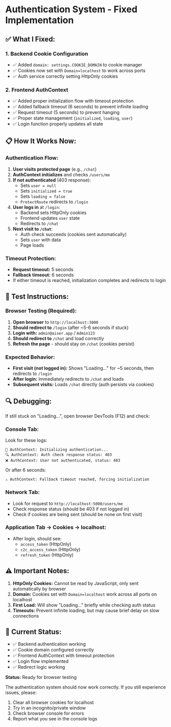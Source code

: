 # Authentication System - Fixed Implementation

## ✅ **What I Fixed:**

### 1. Backend Cookie Configuration
- ✅ Added `domain: settings.COOKIE_DOMAIN` to cookie manager
- ✅ Cookies now set with `Domain=localhost` to work across ports
- ✅ Auth service correctly setting HttpOnly cookies

### 2. Frontend AuthContext
- ✅ Added proper initialization flow with timeout protection
- ✅ Added fallback timeout (6 seconds) to prevent infinite loading
- ✅ Request timeout (5 seconds) to prevent hanging
- ✅ Proper state management (`initialized`, `loading`, `user`)
- ✅ Login function properly updates all state

## 📋 **How It Works Now:**

### Authentication Flow:
1. **User visits protected page** (e.g., `/chat`)
2. **AuthContext initializes** and checks `/users/me`
3. **If not authenticated** (403 response):
   - Sets `user = null`
   - Sets `initialized = true`
   - Sets `loading = false`
   - `ProtectRoute` redirects to `/login`
4. **User logs in** at `/login`:
   - Backend sets HttpOnly cookies
   - Frontend updates `user` state
   - Redirects to `/chat`
5. **Next visit to `/chat`**:
   - Auth check succeeds (cookies sent automatically)
   - Sets `user` with data
   - Page loads

### Timeout Protection:
- **Request timeout:** 5 seconds
- **Fallback timeout:** 6 seconds  
- If either timeout is reached, initialization completes and redirects to login

## 🎯 **Test Instructions:**

### Browser Testing (Required):
1. **Open browser** to `http://localhost:3000`
2. **Should redirect to** `/login` (after ~5-6 seconds if stuck)
3. **Login with:** `admin@aiser.app` / `Admin123`
4. **Should redirect to** `/chat` and load correctly
5. **Refresh the page** - should stay on `/chat` (cookies persist)

### Expected Behavior:
- **First visit (not logged in):** Shows "Loading..." for ~5 seconds, then redirects to `/login`
- **After login:** Immediately redirects to `/chat` and loads
- **Subsequent visits:** Loads `/chat` directly (auth persists via cookies)

## 🔍 **Debugging:**

If still stuck on "Loading...", open browser DevTools (F12) and check:

### Console Tab:
Look for these logs:
```
🔄 AuthContext: Initializing authentication...
🔍 AuthContext: Auth check response status: 403
❌ AuthContext: User not authenticated, status: 403
```

Or after 6 seconds:
```
⚠️ AuthContext: Fallback timeout reached, forcing initialization
```

### Network Tab:
- Look for request to `http://localhost:5000/users/me`
- Check response status (should be 403 if not logged in)
- Check if cookies are being sent (should be none on first visit)

### Application Tab → Cookies → localhost:
- After login, should see:
  - `access_token` (HttpOnly)
  - `c2c_access_token` (HttpOnly)
  - `refresh_token` (HttpOnly)

## ⚠️ **Important Notes:**

1. **HttpOnly Cookies:** Cannot be read by JavaScript, only sent automatically by browser
2. **Domain:** Cookies set with `Domain=localhost` work across all ports on localhost
3. **First Load:** Will show "Loading..." briefly while checking auth status
4. **Timeouts:** Prevent infinite loading, but may cause brief delay on slow connections

## 🚀 **Current Status:**

- ✅ Backend authentication working
- ✅ Cookie domain configured correctly
- ✅ Frontend AuthContext with timeout protection
- ✅ Login flow implemented
- ✅ Redirect logic working

**Status:** Ready for browser testing

The authentication system should now work correctly. If you still experience issues, please:
1. Clear all browser cookies for localhost
2. Try in an incognito/private window
3. Check browser console for errors
4. Report what you see in the console logs



